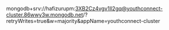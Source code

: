 mongodb+srv://hafizurupm:3XB2Cz4vgv1Il2gq@youthconnect-cluster.86wwy3w.mongodb.net/?retryWrites=true&w=majority&appName=youthconnect-cluster